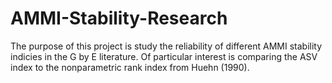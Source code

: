 AMMI-Stability-Research
=======================

The purpose of this project is study the reliability of different AMMI stability indicies in the G by E literature. Of particular interest is comparing the ASV index to the nonparametric rank index from Huehn (1990).
